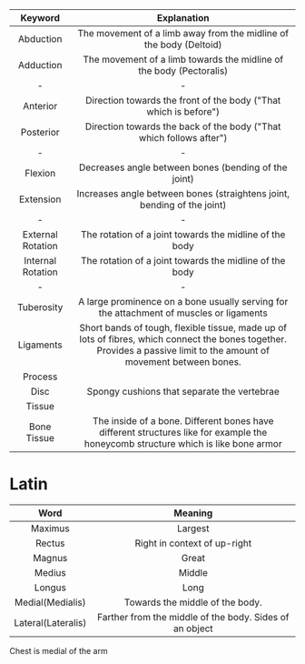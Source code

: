 |Keyword|Explanation
|:-:|:-:
|Abduction|The movement of a limb away from the midline of the body (Deltoid)
|Adduction|The movement of a limb towards the midline of the body (Pectoralis)
|-|-
|Anterior|Direction towards the front of the body ("That which is before")
|Posterior|Direction towards the back of the body ("That which follows after")
|-|-
|Flexion|Decreases angle between bones (bending of the joint)
|Extension|Increases angle between bones (straightens joint, bending of the joint)
|-|-
|External Rotation|The rotation of a joint towards the midline of the body
|Internal Rotation|The rotation of a joint towards the midline of the body
|-|- 
|Tuberosity|A large prominence on a bone usually serving for the attachment of muscles or ligaments
|Ligaments|Short bands of tough, flexible tissue, made up of lots of fibres, which connect the bones together. Provides a passive limit to the amount of movement between bones.
|Process|
|Disc|Spongy cushions that separate the vertebrae
|Tissue|
|Bone Tissue|The inside of a bone. Different bones have different structures like for example the honeycomb structure which is like bone armor

# Latin
|Word|Meaning
|:-:|:-:
|Maximus|Largest
|Rectus|Right in context of up-right
|Magnus|Great
|Medius|Middle
|Longus|Long
|Medial(Medialis)|Towards the middle of the body.
|Lateral(Lateralis)|Farther from the middle of the body. Sides of an object

Chest is medial of the arm